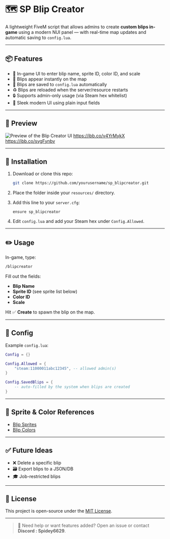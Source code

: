 
# 🗺️ SP Blip Creator

A lightweight FiveM script that allows admins to create **custom blips in-game** using a modern NUI panel — with real-time map updates and automatic saving to `config.lua`.

---

## 📦 Features

- 🔘 In-game UI to enter blip name, sprite ID, color ID, and scale  
- 🧠 Blips appear instantly on the map  
- 💾 Blips are saved to `config.lua` automatically  
- ♻️ Blips are reloaded when the server/resource restarts  
- 🔒 Supports admin-only usage (via Steam hex whitelist)  
- 🎨 Sleek modern UI using plain input fields  

---

## 📸 Preview

![Preview of the Blip Creator UI](https://ibb.co/v4YrMykX)
https://ibb.co/v4YrMykX
https://ibb.co/svgFynbv

---

## 🚀 Installation

1. Download or clone this repo:

   ```bash
   git clone https://github.com/yourusername/sp_blipcreator.git
   ```

2. Place the folder inside your `resources/` directory.

3. Add this line to your `server.cfg`:
   ```
   ensure sp_blipcreator
   ```

4. Edit `config.lua` and add your Steam hex under `Config.Allowed`.

---

## ✏️ Usage

In-game, type:

```bash
/blipcreator
```

Fill out the fields:

- **Blip Name**  
- **Sprite ID** (see sprite list below)  
- **Color ID**  
- **Scale**

Hit ✅ **Create** to spawn the blip on the map.

---

## 🔧 Config

Example `config.lua`:

```lua
Config = {}

Config.Allowed = {
    "steam:11000011abc12345", -- allowed admin(s)
}

Config.SavedBlips = {
    -- auto-filled by the system when blips are created
}
```

---

## 🎯 Sprite & Color References

- [Blip Sprites](https://docs.fivem.net/docs/game-references/blips/)  
- [Blip Colors](https://docs.fivem.net/docs/game-references/blip-colors/)

---

## ✅ Future Ideas

- ❌ Delete a specific blip  
- 🗃️ Export blips to a JSON/DB  
- 🎓 Job-restricted blips

---

## 📄 License

This project is open-source under the [MIT License](LICENSE).

---

> 💬 Need help or want features added? Open an issue or contact **Discord : Spidey6629**.
